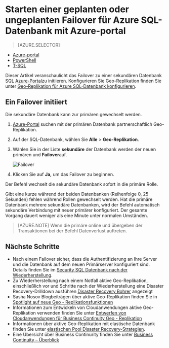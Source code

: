 <properties 
    pageTitle="Starten einer geplanten oder ungeplanten Failover für Azure SQL-Datenbank mit Azure-Portal | Microsoft Azure" 
    description="Starten einer geplanten oder ungeplanten Failover für Azure SQL Azure-portal" 
    services="sql-database" 
    documentationCenter="" 
    authors="stevestein" 
    manager="jhubbard" 
    editor=""/>

<tags
    ms.service="sql-database"
    ms.devlang="NA"
    ms.topic="article"
    ms.tgt_pltfrm="NA"
    ms.workload="data-management" 
    ms.date="08/29/2016"
    ms.author="sstein"/>

# <a name="initiate-a-planned-or-unplanned-failover-for-azure-sql-database-with-the-azure-portal"></a>Starten einer geplanten oder ungeplanten Failover für Azure SQL-Datenbank mit Azure-portal


> [AZURE.SELECTOR]
- [Azure-portal](sql-database-geo-replication-failover-portal.md)
- [PowerShell](sql-database-geo-replication-failover-powershell.md)
- [T-SQL](sql-database-geo-replication-failover-transact-sql.md)


Dieser Artikel veranschaulicht das Failover zu einer sekundären Datenbank SQL [Azure-Portal](http://portal.azure.com)zu initiieren. Konfigurieren Sie Geo-Replikation finden Sie unter [Geo-Replikation für Azure SQL-Datenbank konfigurieren](sql-database-geo-replication-portal.md).


## <a name="initiate-a-failover"></a>Ein Failover initiiert

Die sekundäre Datenbank kann zur primären gewechselt werden.  

1. [Azure-Portal](http://portal.azure.com) suchen mit der primären Datenbank partnerschaftlich Geo-Replikation.
2. Auf der SQL-Datenbank, wählen Sie **Alle** > **Geo-Replikation**.
3. Wählen Sie in der Liste **sekundäre** der Datenbank werden der neuen primären und **Failover**auf.

    ![Failover][2]

4. Klicken Sie auf **Ja,** um das Failover zu beginnen.

Der Befehl wechselt die sekundäre Datenbank sofort in die primäre Rolle. 

Gibt eine kurze während der beiden Datenbanken (Reihenfolge 0, 25 Sekunden) fehlen während Rollen gewechselt werden. Hat die primäre Datenbank mehrere sekundäre Datenbanken, wird der Befehl automatisch sekundäre Verbindung mit neuer primärer konfiguriert. Der gesamte Vorgang dauert weniger als eine Minute unter normalen Umständen. 

>[AZURE.NOTE] Wenn die primäre online und übergeben der Transaktionen bei der Befehl Datenverlust auftreten.


## <a name="next-steps"></a>Nächste Schritte   

- Nach einem Failover sicher, dass die Authentifizierung an Ihre Server und die Datenbank auf dem neuen Primärserver konfiguriert sind. Details finden Sie im [Security SQL Datenbank nach der Wiederherstellung](sql-database-geo-replication-security-config.md).
- Zu Wiederherstellung nach einem Notfall aktive Geo-Replikation, einschließlich vor und Schritte nach der Wiederherstellung eine Disaster Recovery-Drilldown ausführen [Disaster Recovery Bohrer](sql-database-disaster-recovery.md) angezeigt
- Sasha Nosov Blogbeiträgen über aktive Geo-Replikation finden Sie in [Spotlight auf neue Geo - Replikationsfunktionen](https://azure.microsoft.com/blog/spotlight-on-new-capabilities-of-azure-sql-database-geo-replication/)
- Informationen zum Entwickeln von Cloudanwendungen aktive Geo-Replikation verwenden finden Sie unter [Entwerfen von Cloudanwendungen für Business Continuity Geo - Replikation](sql-database-designing-cloud-solutions-for-disaster-recovery.md)
- Informationen über aktive Geo-Replikation mit elastische Datenbank finden Sie unter [elastischen Pool Disaster Recovery-Strategien](sql-database-disaster-recovery-strategies-for-applications-with-elastic-pool.md).
- Eine Übersicht über Business Continurity finden Sie unter [Business Continuity – Überblick](sql-database-business-continuity.md)




<!--Image references-->
[1]: ./media/sql-database-geo-replication-failover-portal/failover.png
[2]: ./media/sql-database-geo-replication-failover-portal/secondaries.png

